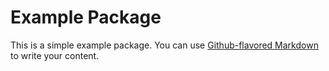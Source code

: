 # Example Package

This is a simple example package. You can use
[Github-flavored Markdown](https://guides.github.com/liuyp2080/evassistant/)
to write your content.